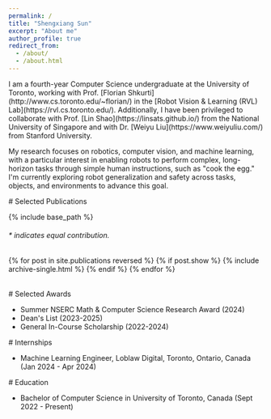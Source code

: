 ```yaml
---
permalink: /
title: "Shengxiang Sun"
excerpt: "About me"
author_profile: true
redirect_from: 
  - /about/
  - /about.html
---
```


<section id="about-me"></section>
I am a fourth-year Computer Science undergraduate at the University of Toronto, working with Prof. [Florian Shkurti](http://www.cs.toronto.edu/~florian/) in the [Robot Vision & Learning (RVL) Lab](https://rvl.cs.toronto.edu/). Additionally, I have been privileged to collaborate with Prof. [Lin Shao](https://linsats.github.io/) from the National University of Singapore and with Dr. [Weiyu Liu](https://www.weiyuliu.com/) from Stanford University. 

My research focuses on robotics, computer vision, and machine learning, with a particular interest in enabling robots to perform complex, long-horizon tasks through simple human instructions, such as "cook the egg." I'm currently exploring robot generalization and safety across tasks, objects, and environments to advance this goal.

<section id="publications"></section>
# Selected Publications 

{% include base_path %}

<h6>* indicates equal contribution. </h6>

<table style="width:100%;border:0px;border-spacing:0px;border-collapse:separate;margin-right:auto;margin-left:auto;">
<tbody>
  {% for post in site.publications reversed %}
    {% if post.show %}
      {% include archive-single.html %}
    {% endif %}
  {% endfor %}
</tbody>
</table>

<section id="awards"></section>
# Selected Awards

* Summer NSERC Math & Computer Science Research Award (2024)
* Dean's List (2023-2025)
* General In-Course Scholarship (2022-2024)

<section id="internships"></section>
# Internships

* Machine Learning Engineer, Loblaw Digital, Toronto, Ontario, Canada (Jan 2024 - Apr 2024)

<section id="education"></section>
# Education

* Bachelor of Computer Science in University of Toronto, Canada (Sept 2022 - Present)
